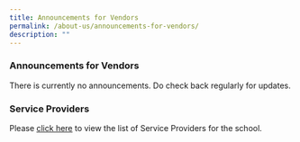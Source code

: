 ```yaml
---
title: Announcements for Vendors
permalink: /about-us/announcements-for-vendors/
description: ""
---
```

### Announcements for Vendors

There is currently no announcements. Do check back regularly for updates.   

### Service Providers

Please [click here](/about-us/general-information/service-providers/) to view the list of Service Providers for the school.
